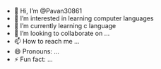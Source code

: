 - 👋 Hi, I’m @Pavan30861
- 👀 I’m interested in learning computer languages 
- 🌱 I’m currently learning c language 
- 💞️ I’m looking to collaborate on ...
- 📫 How to reach me ...
- 😄 Pronouns: ...
- ⚡ Fun fact: ...

<!---
Pavan30861/Pavan30861 is a ✨ special ✨ repository because its `README.md` (this file) appears on your GitHub profile.
You can click the Preview link to take a look at your changes.
--->

